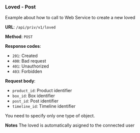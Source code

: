 ### Loved - Post

Example about how to call to Web Service to create a new loved

**URL**: `/api/priv/v1/loved`

**Method**: `POST`

**Response codes**: 
* `201`: Created
* `400`: Bad request
* `401`: Unauthorized 
* `403`: Forbidden
  
**Request body**: 

* `product_id`: Product identifier
* `box_id`: Box identifier
* `post_id`: Post identifier
* `timeline_id`: Timeline identifier

You need to specify only one type of object.

**Notes**
The loved is automatically asigned to the connected user


